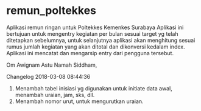 # remun_poltekkes
Aplikasi remun ringan untuk Poltekkes Kemenkes Surabaya
Aplikasi ini bertujuan untuk mengentry kegiatan per bulan sesuai target 
yg telah ditetapkan sebelumnya, untuk selanjutnya aplikasi akan 
menghitung sesuai rumus jumlah kegiatan yang akan ditotal dan dikonversi 
kedalam index. Aplikasi ini mencatat dan mengarsip entry dari pengguna 
tersebut.

Om Awignam Astu Namah Siddham, 

Changelog 2018-03-08 08:44:36
1. Menambah tabel inisiasi yg digunakan untuk initiate data awal, 
menambah uraian, jam, sks, dll.
2. Menambah nomor urut, untuk mengurutkan uraian.


